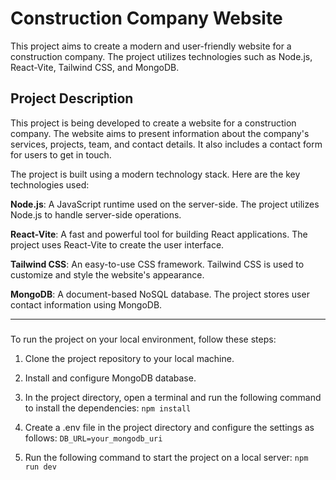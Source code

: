 # Construction Company Website
This project aims to create a modern and user-friendly website for a construction company. 
The project utilizes technologies such as Node.js, React-Vite, Tailwind CSS, and MongoDB.

## Project Description
This project is being developed to create a website for a construction company. The website aims to present information about the company's services, projects, team, and contact details. It also includes a contact form for users to get in touch.

The project is built using a modern technology stack. Here are the key technologies used:

__Node.js__: A JavaScript runtime used on the server-side. The project utilizes Node.js to handle server-side operations.

__React-Vite__: A fast and powerful tool for building React applications. The project uses React-Vite to create the user interface.

__Tailwind CSS__: An easy-to-use CSS framework. Tailwind CSS is used to customize and style the website's appearance.

__MongoDB__: A document-based NoSQL database. The project stores user contact information using MongoDB.

<hr>

### 
To run the project on your local environment, follow these steps:

1. Clone the project repository to your local machine.
2. Install and configure MongoDB database.
3. In the project directory, open a terminal and run the following command to install the dependencies:   ``` npm install ```
   
4. Create a .env file in the project directory and configure the settings as follows:  ``` DB_URL=your_mongodb_uri ```

5. Run the following command to start the project on a local server:
   ``` npm run dev ```
